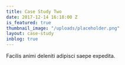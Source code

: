 ```yaml
---
title: Case Study Two
date: 2017-12-14 16:18:00 Z
is_featured: true
thumbnail_image: "/uploads/placeholder.png"
layout: case-study
inblog: true
---
```


Facilis animi deleniti adipisci saepe expedita.